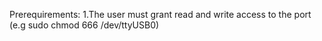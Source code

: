 Prerequirements:
1.The user must grant read and write access to the port (e.g sudo chmod 666 /dev/ttyUSB0)
